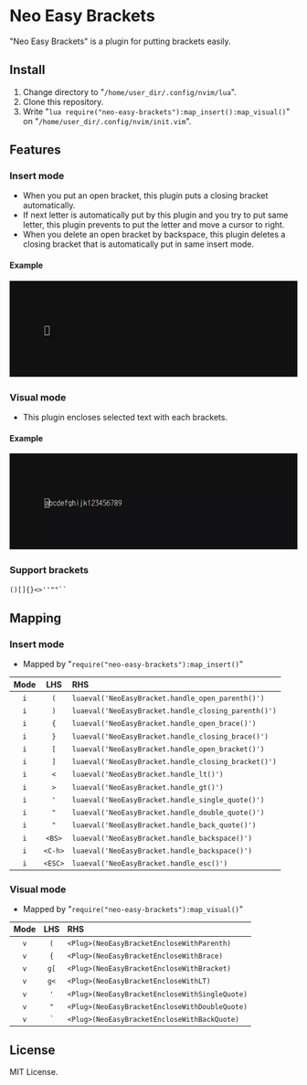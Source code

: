 Neo Easy Brackets
=================

"Neo Easy Brackets" is a plugin for putting brackets easily.

Install
-------

1. Change directory to "`/home/user_dir/.config/nvim/lua`".
2. Clone this repository.
3. Write "`lua require("neo-easy-brackets"):map_insert():map_visual()`" on "`/home/user_dir/.config/nvim/init.vim`".

Features
--------

### Insert mode

* When you put an open bracket, this plugin puts a closing bracket automatically.
* If next letter is automatically put by this plugin and you try to put same letter, this plugin prevents to put the letter and move a cursor to right.
* When you delete an open bracket by backspace, this plugin deletes a closing bracket that is automatically put in same insert mode.

#### Example

![example-1](nvim_example_1.webp)

### Visual mode

* This plugin encloses selected text with each brackets.

#### Example

![example-2](nvim_example_2.webp)

### Support brackets

```
()[]{}<>''""``
```

Mapping
-------

### Insert mode

* Mapped by "`require("neo-easy-brackets"):map_insert()`"

| Mode | LHS     | RHS                                                  |
|:----:|:-------:|:-----------------------------------------------------|
| `i`  | `(`     | `luaeval('NeoEasyBracket.handle_open_parenth()')`    |
| `i`  | `)`     | `luaeval('NeoEasyBracket.handle_closing_parenth()')` |
| `i`  | `{`     | `luaeval('NeoEasyBracket.handle_open_brace()')`      |
| `i`  | `}`     | `luaeval('NeoEasyBracket.handle_closing_brace()')`   |
| `i`  | `[`     | `luaeval('NeoEasyBracket.handle_open_bracket()')`    |
| `i`  | `]`     | `luaeval('NeoEasyBracket.handle_closing_bracket()')` |
| `i`  | `<`     | `luaeval('NeoEasyBracket.handle_lt()')`              |
| `i`  | `>`     | `luaeval('NeoEasyBracket.handle_gt()')`              |
| `i`  | `'`     | `luaeval('NeoEasyBracket.handle_single_quote()')`    |
| `i`  | `"`     | `luaeval('NeoEasyBracket.handle_double_quote()')`    |
| `i`  | `"`     | `luaeval('NeoEasyBracket.handle_back_quote()')`      |
| `i`  | `<BS>`  | `luaeval('NeoEasyBracket.handle_backspace()')`       |
| `i`  | `<C-h>` | `luaeval('NeoEasyBracket.handle_backspace()')`       |
| `i`  | `<ESC>` | `luaeval('NeoEasyBracket.handle_esc()')`             |

### Visual mode

* Mapped by "`require("neo-easy-brackets"):map_visual()`"

| Mode | LHS  | RHS                                            |
|:----:|:----:|:-----------------------------------------------|
| `v`  | `(`  | `<Plug>(NeoEasyBracketEncloseWithParenth)`     |
| `v`  | `{`  | `<Plug>(NeoEasyBracketEncloseWithBrace)`       |
| `v`  | `g[` | `<Plug>(NeoEasyBracketEncloseWithBracket)`     |
| `v`  | `g<` | `<Plug>(NeoEasyBracketEncloseWithLT)`          |
| `v`  | `'`  | `<Plug>(NeoEasyBracketEncloseWithSingleQuote)` |
| `v`  | `"`  | `<Plug>(NeoEasyBracketEncloseWithDoubleQuote)` |
| `v`  | \`   | `<Plug>(NeoEasyBracketEncloseWithBackQuote)`   |

License
-------

MIT License.
